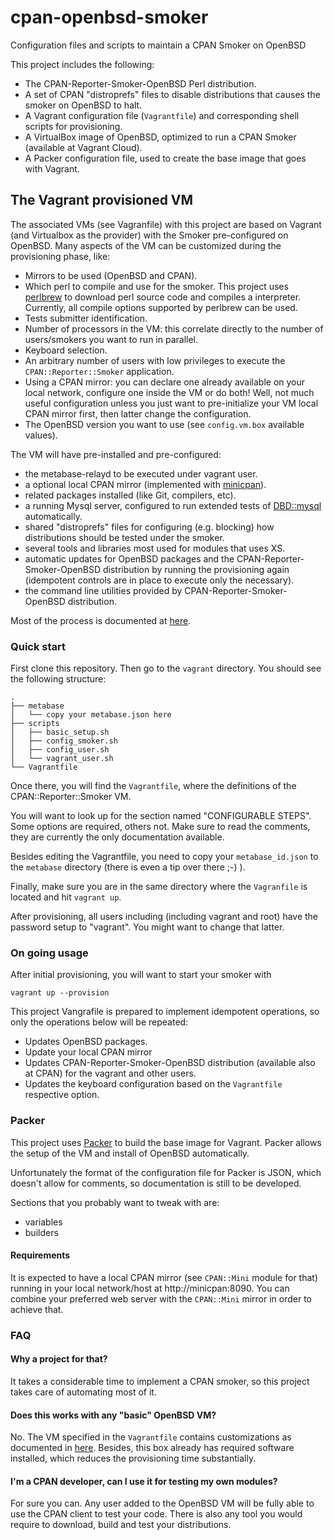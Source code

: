 # cpan-openbsd-smoker
Configuration files and scripts to maintain a CPAN Smoker on OpenBSD

This project includes the following:

  * The CPAN-Reporter-Smoker-OpenBSD Perl distribution.
  * A set of CPAN "distroprefs" files to disable distributions that causes the
  smoker on OpenBSD to halt.
  * A Vagrant configuration file (`Vagrantfile`) and corresponding shell
  scripts for provisioning.
  * A VirtualBox image of OpenBSD, optimized to run a CPAN Smoker (available at
  Vagrant Cloud).
  * A Packer configuration file, used to create the base image that goes with
  Vagrant.

## The Vagrant provisioned VM

The associated VMs (see Vagranfile) with this project are based on Vagrant
(and Virtualbox as the provider) with the Smoker pre-configured on OpenBSD.
Many aspects of the VM can be customized during the provisioning phase, like:

  * Mirrors to be used (OpenBSD and CPAN).
  * Which perl to compile and use for the smoker. This project uses
  [perlbrew](https://perlbrew.pl) to download perl source code and compiles a
  interpreter. Currently, all compile options supported by perlbrew can be used.
  * Tests submitter identification.
  * Number of processors in the VM: this correlate directly to the number of
  users/smokers you want to run in parallel.
  * Keyboard selection.
  * An arbitrary number of users with low privileges to execute the
  `CPAN::Reporter::Smoker` application.
  * Using a CPAN mirror: you can declare one already available on your local
  network, configure one inside the VM or do both! Well, not much useful
  configuration unless you just want to pre-initialize your VM local CPAN
  mirror first, then latter change the configuration.
  * The OpenBSD version you want to use (see `config.vm.box` available values).

The VM will have pre-installed and pre-configured:

  * the metabase-relayd to be executed under vagrant user.
  * a optional local CPAN mirror (implemented with
  [minicpan](http://search.cpan.org/search?query=minicpan&mode=all)).
  * related packages installed (like Git, compilers, etc).
  * a running Mysql server, configured to run extended tests of
  [DBD::mysql](http://search.cpan.org/search?query=DBD%3A%3Amysql&mode=dist)
  automatically.
  * shared "distroprefs" files for configuring (e.g. blocking) how
  distributions should be tested under the smoker.
  * several tools and libraries most used for modules that uses XS.
  * automatic updates for OpenBSD packages and the
  CPAN-Reporter-Smoker-OpenBSD distribution by running the provisioning again
  (idempotent controls are in place to execute only the necessary).
  * the command line utilities provided by CPAN-Reporter-Smoker-OpenBSD
  distribution.

Most of the process is documented at
[here](http://wiki.cpantesters.org/wiki/SmokerOnOpenBSD).

### Quick start

First clone this repository. Then go to the `vagrant` directory. You should
see the following structure:

```
.
├── metabase
│   └── copy your metabase.json here
├── scripts
│   ├── basic_setup.sh
│   ├── config_smoker.sh
│   ├── config_user.sh
│   └── vagrant_user.sh
└── Vagrantfile

```

Once there, you will find the `Vagrantfile`, where the definitions of the
CPAN::Reporter::Smoker VM.

You will want to look up for the section named "CONFIGURABLE STEPS". Some
options are required, others not. Make sure to read the comments, they are
currently the only documentation available.

Besides editing the Vagrantfile, you need to copy your `metabase_id.json` to
the `metabase` directory (there is even a tip over there ;-) ).

Finally, make sure you are in the same directory where the `Vagranfile` is
located and hit `vagrant up`.

After provisioning, all users including (including vagrant and root) have the
password setup to "vagrant". You might want to change that latter.

### On going usage

After initial provisioning, you will want to start your smoker with

```
vagrant up --provision
```
This project Vangrafile is prepared to implement idempotent operations, so only
the operations below will be repeated:

  * Updates OpenBSD packages.
  * Update your local CPAN mirror
  * Updates CPAN-Reporter-Smoker-OpenBSD distribution (available also at CPAN)
  for the vagrant and other users.
  * Updates the keyboard configuration based on the `Vagrantfile` respective
  option.

### Packer

This project uses [Packer](https://www.packer.io/) to build the base image for
Vagrant. Packer allows the setup of the VM and install of OpenBSD automatically.

Unfortunately the format of the configuration file for Packer is JSON, which
doesn't allow for comments, so documentation is still to be developed.

Sections that you probably want to tweak with are:

* variables
* builders

#### Requirements

It is expected to have a local CPAN mirror (see `CPAN::Mini` module for that)
running in your local network/host at http://minicpan:8090. You can combine
your preferred web server with the `CPAN::Mini` mirror in order to achieve that.

### FAQ

#### Why a project for that?

It takes a considerable time to implement a CPAN smoker, so this project takes
care of automating most of it.

#### Does this works with any "basic" OpenBSD VM?

No. The VM specified in the `Vagrantfile` contains customizations as documented
in [here](http://wiki.cpantesters.org/wiki/SmokerOnOpenBSD). Besides, this box
already has required software installed, which reduces the provisioning time
substantially.

#### I'm a CPAN developer, can I use it for testing my own modules?

For sure you can. Any user added to the OpenBSD VM will be fully able to use
the CPAN client to test your code. There is also any tool you would require to
download, build and test your distributions.
